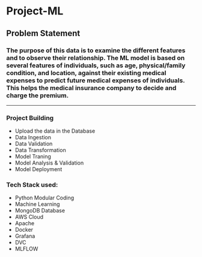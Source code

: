 # Project-ML

## Problem Statement

### The purpose of this data is to examine the different features and to observe their relationship. The ML model is based on several features of individuals, such as age, physical/family condition, and location, against their existing medical expenses to predict future medical expenses of individuals. This helps the medical insurance company to decide and charge the premium.

---


### Project Building

- Upload the data in the Database
- Data Ingestion
- Data Validation
- Data Transformation
- Model Traning
- Model Analysis & Validation
- Model Deployment


### Tech Stack used:

- Python Modular Coding
- Machine Learning
- MongoDB Database
- AWS Cloud
- Apache
- Docker
- Grafana
- DVC
- MLFLOW
